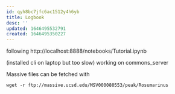 ```yaml
---
id: qyh8bc7jfc6ac1512y4h6yb
title: Logbook
desc: ''
updated: 1646495532791
created: 1646495350227
---
```


following http://localhost:8888/notebooks/Tutorial.ipynb

(installed cli on laptop but too slow)
working on commons_server

Massive files can be fetched with 

`wget -r ftp://massive.ucsd.edu/MSV000080553/peak/Rosumarinus`




